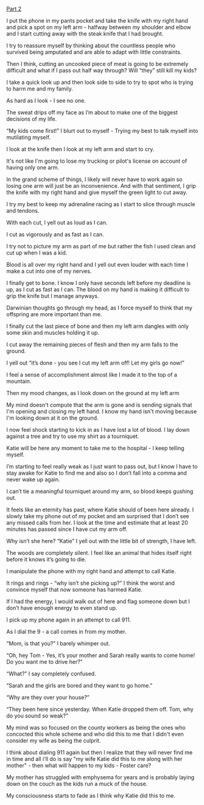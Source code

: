 [Part 2](https://www.reddit.com/r/nosleep/comments/w1ez82/metal_detecting_can_mean_life_or_death_part_2/?utm_source=share&utm_medium=ios_app&utm_name=iossmf)

I put the phone in my pants pocket and take the knife with my right hand and pick a spot on my left arm  - halfway between my shoulder and elbow and I start cutting away with the steak knife that I had brought.

I try to reassure myself by thinking about the countless people who survived being amputated and are able to adapt with little constraints.

Then I think, cutting an uncooked piece of meat is going to be extremely difficult and what if I pass out half way through? Will “they” still kill my kids?

I take a quick look up and then look side to side to try to spot who is trying  to harm me and my family.

As hard as I look - I see no one.  

The sweat drips off my face as I’m about to make one of the biggest decisions of my life.

“My kids come first!” I blurt out to myself - Trying my best to talk myself into mutilating myself.

I look at the knife then I look at my left arm and start to cry.  

It's not like I'm going to lose my trucking or pilot's license on account of having only one arm.

In the grand scheme of things, I likely will never have to work again so losing one arm will just be an inconvenience.  And with that sentiment, I grip the knife with my right hand and give myself the green light to cut away.

I try my best to keep my adrenaline racing as I start to slice through muscle and tendons. 

With each cut, I yell out as loud as I can.

I cut as vigorously and as fast as I can.

I try not to picture my arm as part of me but rather the fish I used clean and cut up when I was a kid.

Blood is all over my right hand and I yell out even louder with each time I make a cut into one of my nerves.

I finally get to bone. I know I only have seconds left before my deadline is up,  as I cut as fast as I can. The blood on my hand is making it difficult to grip the knife but I manage anyways.

Darwinian thoughts go through my head, as I force myself to think that my offspring are more important than me.

I finally cut the last piece of bone and then my left arm dangles with only some skin and muscles holding it up.

I cut away the remaining pieces of flesh and then my arm falls to the ground.

I yell out “it’s done - you see I cut my left arm off! Let my girls go now!”

I feel a sense of accomplishment almost like I made it to the top of a mountain.

Then my mood changes, as I look down on the ground at my left arm

My mind doesn't compute that the arm is gone and is sending signals that I'm opening and closing my left hand.  I know my hand isn't moving because I'm looking down at it on the ground.

I now feel shock starting to kick in as I have lost a lot of blood. I lay down against a tree and try to use my shirt as a tourniquet.

Katie will be here any moment to take me to the hospital - I keep telling myself.

I’m starting to feel really weak as I just want to pass out, but I know I have to stay awake for Katie to find me and also so I don’t fall into a comma and never wake up again.

I can’t tie a meaningful tourniquet around my arm, so blood keeps gushing out.

It feels like an eternity has past, where Katie should of been here already.  I slowly take my phone out of my pocket and am surprised that I don’t see any missed calls from her. I look at the time and estimate that at least 20 minutes has passed since I have cut my arm off.

Why isn’t she here? “Katie” I yell out with the little bit of strength, I have left.

The woods are completely silent. I feel like an animal that  hides itself right before it knows it’s going to die.

I manipulate the phone with my right hand and attempt to call Katie.

It rings and rings - “why isn’t she picking up?” I think the worst and convince myself that now someone has harmed Katie.

If I had the energy, I would walk out of here and flag someone down but I don’t have enough energy to even stand up.

I pick up my phone again in an attempt to call 911.

As I dial the 9 - a call comes in from my mother.

“Mom, is that you?” I barely whimper out.

“Oh, hey Tom - Yes, it’s your mother and Sarah really wants to come home! Do you want me to drive her?”

“What?” I say completely confused.

“Sarah and the girls are bored and they want to go home.”

“Why are they over your house?” 

“They been here since yesterday. When Katie dropped them off. Tom, why do you sound so weak?”

My mind was so focused on the county workers as being the ones who concocted this whole scheme and who did this to me that I didn't even consider my wife as being the culprit.

I think about dialing 911 again but then I realize that they will never find me in time and all i'll do is say "my wife Katie did this to me along with her mother" - then what will happen to my kids - Foster care?

My mother has struggled with emphysema for years and is probably laying down on the couch as the kids run a muck of the house.

My consciousness starts to fade as I think why Katie did this to me.